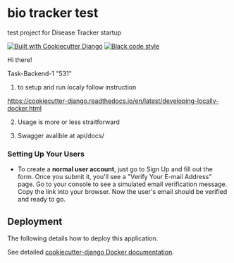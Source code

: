 # bio tracker test

test project for Disease Tracker startup

[![Built with Cookiecutter Django](https://img.shields.io/badge/built%20with-Cookiecutter%20Django-ff69b4.svg?logo=cookiecutter)](https://github.com/cookiecutter/cookiecutter-django/)
[![Black code style](https://img.shields.io/badge/code%20style-black-000000.svg)](https://github.com/ambv/black)

Hi there! 

Task-Backend-1
"531"

1. to setup and run localy follow instruction

https://cookiecutter-django.readthedocs.io/en/latest/developing-locally-docker.html

2. Usage is more or less straitforward

3. Swagger avalible at api/docs/ 

### Setting Up Your Users

- To create a **normal user account**, just go to Sign Up and fill out the form. Once you submit it, you'll see a "Verify Your E-mail Address" page. Go to your console to see a simulated email verification message. Copy the link into your browser. Now the user's email should be verified and ready to go.

## Deployment

The following details how to deploy this application.

See detailed [cookiecutter-django Docker documentation](http://cookiecutter-django.readthedocs.io/en/latest/deployment-with-docker.html).

